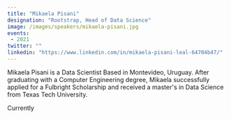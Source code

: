 ```yaml
---
title: "Mikaela Pisani"
designation: "Rootstrap, Head of Data Science"
image: /images/speakers/mikaela-pisani.jpg
events:
 - 2021
twitter: ""
linkedin: "https://www.linkedin.com/in/mikaela-pisani-leal-64704b47/"
---
```


Mikaela Pisani is a Data Scientist Based in Montevideo, Uruguay. After graduating with a Computer Engineering degree, Mikaela successfully applied for a Fulbright Scholarship and received a master's in Data Science from Texas Tech University. 
 
Currently